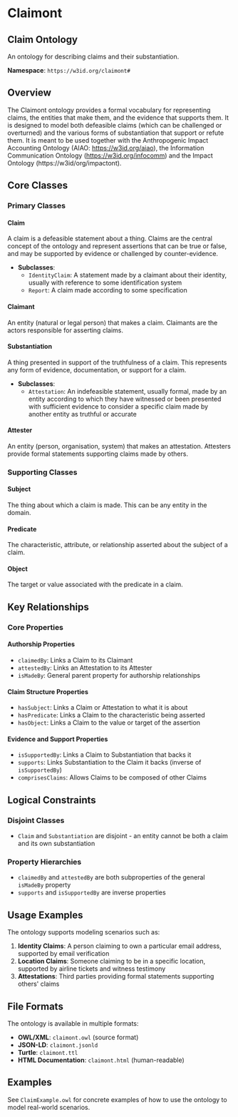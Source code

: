 # Claimont

## Claim Ontology

An ontology for describing claims and their substantiation.

**Namespace**: `https://w3id.org/claimont#`

## Overview

The Claimont ontology provides a formal vocabulary for representing claims, the entities that make them, and the evidence that supports them. It is designed to model both defeasible claims (which can be challenged or overturned) and the various forms of substantiation that support or refute them. It is meant to be used together with the Anthropogenic Impact Accounting Ontology (AIAO: https://w3id.org/aiao), the Information Communication Ontology (https://w3id.org/infocomm) and the Impact Ontology (https://w3id/org/impactont).

## Core Classes

### Primary Classes

#### Claim

A claim is a defeasible statement about a thing. Claims are the central concept of the ontology and represent assertions that can be true or false, and may be supported by evidence or challenged by counter-evidence.

- **Subclasses**:
  - `IdentityClaim`: A statement made by a claimant about their identity, usually with reference to some identification system
  - `Report`: A claim made according to some specification

#### Claimant

An entity (natural or legal person) that makes a claim. Claimants are the actors responsible for asserting claims.

#### Substantiation

A thing presented in support of the truthfulness of a claim. This represents any form of evidence, documentation, or support for a claim.

- **Subclasses**:
  - `Attestation`: An indefeasible statement, usually formal, made by an entity according to which they have witnessed or been presented with sufficient evidence to consider a specific claim made by another entity as truthful or accurate

#### Attester

An entity (person, organisation, system) that makes an attestation. Attesters provide formal statements supporting claims made by others.

### Supporting Classes

#### Subject

The thing about which a claim is made. This can be any entity in the domain.

#### Predicate

The characteristic, attribute, or relationship asserted about the subject of a claim.

#### Object

The target or value associated with the predicate in a claim.

## Key Relationships

### Core Properties

#### Authorship Properties

- `claimedBy`: Links a Claim to its Claimant
- `attestedBy`: Links an Attestation to its Attester
- `isMadeBy`: General parent property for authorship relationships

#### Claim Structure Properties

- `hasSubject`: Links a Claim or Attestation to what it is about
- `hasPredicate`: Links a Claim to the characteristic being asserted
- `hasObject`: Links a Claim to the value or target of the assertion

#### Evidence and Support Properties

- `isSupportedBy`: Links a Claim to Substantiation that backs it
- `supports`: Links Substantiation to the Claim it backs (inverse of `isSupportedBy`)
- `comprisesClaims`: Allows Claims to be composed of other Claims

## Logical Constraints

### Disjoint Classes

- `Claim` and `Substantiation` are disjoint - an entity cannot be both a claim and its own substantiation

### Property Hierarchies

- `claimedBy` and `attestedBy` are both subproperties of the general `isMadeBy` property
- `supports` and `isSupportedBy` are inverse properties

## Usage Examples

The ontology supports modeling scenarios such as:

1. **Identity Claims**: A person claiming to own a particular email address, supported by email verification
2. **Location Claims**: Someone claiming to be in a specific location, supported by airline tickets and witness testimony
3. **Attestations**: Third parties providing formal statements supporting others' claims

## File Formats

The ontology is available in multiple formats:

- **OWL/XML**: `claimont.owl` (source format)
- **JSON-LD**: `claimont.jsonld`
- **Turtle**: `claimont.ttl`
- **HTML Documentation**: `claimont.html` (human-readable)

## Examples

See `ClaimExample.owl` for concrete examples of how to use the ontology to model real-world scenarios. 
